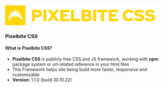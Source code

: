 ![img](https://raw.githubusercontent.com/Pixelbite-CSS/.github/main/banner-yellow.png)
### Pixelbite CSS
#### What is Pixelbite CSS?
- **Pixelbite CSS** is publicly free CSS and JS framework, working with **npm** package system or url-related reference in your html files
- This Framework helps site being build more faster, responsive and customizable
- **Version:** 1.1.0 (build 30.10.22)